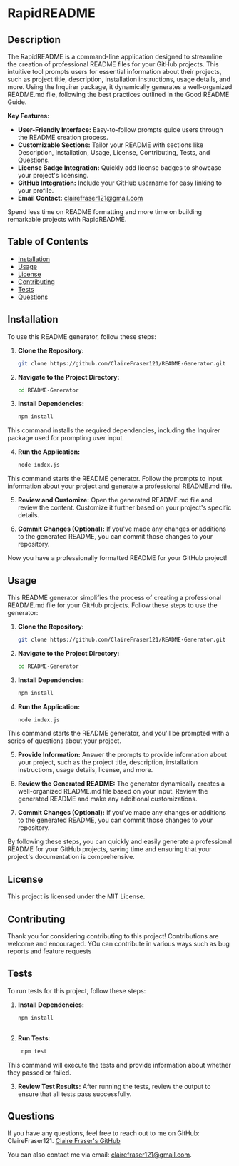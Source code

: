 # RapidREADME

## Description

The RapidREADME is a command-line application designed to streamline the creation of professional README files for your GitHub projects. This intuitive tool prompts users for essential information about their projects, such as project title, description, installation instructions, usage details, and more. Using the Inquirer package, it dynamically generates a well-organized README.md file, following the best practices outlined in the Good README Guide.

**Key Features:**

- **User-Friendly Interface:** Easy-to-follow prompts guide users through the README creation process.
- **Customizable Sections:** Tailor your README with sections like Description, Installation, Usage, License, Contributing, Tests, and Questions.
- **License Badge Integration:** Quickly add license badges to showcase your project's licensing.
- **GitHub Integration:** Include your GitHub username for easy linking to your profile.
- **Email Contact:** clairefraser121@gmail.com

Spend less time on README formatting and more time on building remarkable projects with RapidREADME.

## Table of Contents

- [Installation](#installation)
- [Usage](#usage)
- [License](#license)
- [Contributing](#contributing)
- [Tests](#tests)
- [Questions](#questions)

## Installation

  To use this README generator, follow these steps:

1. **Clone the Repository:**
   ```bash
   git clone https://github.com/ClaireFraser121/README-Generator.git


2. **Navigate to the Project Directory:**
    ```bash
    cd README-Generator

3. **Install Dependencies:**
    ```bash
    npm install

  This command installs the required dependencies, including the Inquirer package used for prompting user input.

4. **Run the Application:**
    ```bash
    node index.js

  This command starts the README generator. Follow the prompts to input information about your project and generate a professional README.md file.

5. **Review and Customize:**
  Open the generated README.md file and review the content. Customize it further based on your project's specific details.

6. **Commit Changes (Optional):**
  If you've made any changes or additions to the generated README, you can commit those changes to your repository.

  Now you have a professionally formatted README for your GitHub project!

## Usage

  This README generator simplifies the process of creating a professional README.md file for your GitHub projects. Follow these steps to use the generator:

1. **Clone the Repository:**
    ```bash
    git clone https://github.com/ClaireFraser121/README-Generator.git

2. **Navigate to the Project Directory:**
    ```bash
    cd README-Generator

3. **Install Dependencies:**
    ```bash
    npm install

4. **Run the Application:**
    ```bash
    node index.js

  This command starts the README generator, and you'll be prompted with a series of questions about your project.

5. **Provide Information:**
  Answer the prompts to provide information about your project, such as the project title, description, installation instructions, usage details, license, and more.

6. **Review the Generated README:**
  The generator dynamically creates a well-organized README.md file based on your input. Review the generated README and make any additional customizations.

7. **Commit Changes (Optional):**
  If you've made any changes or additions to the generated README, you can commit those changes to your repository.

  By following these steps, you can quickly and easily generate a professional README for your GitHub projects, saving time and ensuring that your project's documentation is comprehensive.

## License
  This project is licensed under the MIT License.

## Contributing
  Thank you for considering contributing to this project! Contributions are welcome and encouraged. YOu can contribute in various ways such as bug reports and feature requests

## Tests

To run tests for this project, follow these steps:

1. **Install Dependencies:**
   ```bash
   npm install
  

2. **Run Tests:**
   ```bash
    npm test

  This command will execute the tests and provide information about whether they passed or failed.

3. **Review Test Results:**
  After running the tests, review the output to ensure that all tests pass successfully.


## Questions
  If you have any questions, feel free to reach out to me on GitHub: ClaireFraser121.
  [Claire Fraser's GitHub](https://github.com/ClaireFraser121/README-Generator.git)

  You can also contact me via email: clairefraser121@gmail.com.
